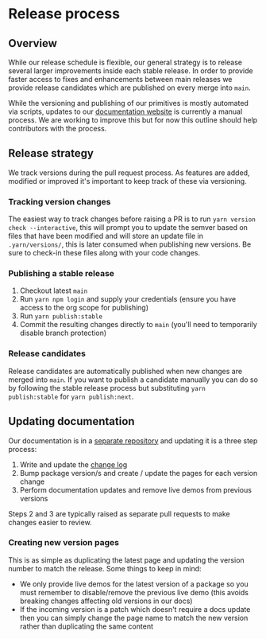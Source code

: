 # Release process

## Overview

While our release schedule is flexible, our general strategy is to release several larger improvements inside each stable release. In order to provide faster access to fixes and enhancements between main releases we provide release candidates which are published on every merge into `main`.

While the versioning and publishing of our primitives is mostly automated via scripts, updates to our [documentation website](https://radix-ui.com/primitives/docs/overview/introduction) is currently a manual process. We are working to improve this but for now this outline should help contributors with the process.

## Release strategy

We track versions during the pull request process. As features are added, modified or improved it's important to keep track of these via versioning.

### Tracking version changes

The easiest way to track changes before raising a PR is to run `yarn version check --interactive`, this will prompt you to update the semver based on files that have been modified and will store an update file in `.yarn/versions/`, this is later consumed when publishing new versions. Be sure to check-in these files along with your code changes.

### Publishing a stable release

1. Checkout latest `main`
2. Run `yarn npm login` and supply your credentials (ensure you have access to the org scope for publishing)
3. Run `yarn publish:stable`
4. Commit the resulting changes directly to `main` (you'll need to temporarily disable branch protection)

### Release candidates

Release candidates are automatically published when new changes are merged into `main`. If you want to publish a candidate manually you can do so by following the stable release process but substituting `yarn publish:stable` for `yarn publish:next`.

## Updating documentation

Our documentation is in a [separate repository](https://github.com/radix-ui/website) and updating it is a three step process:

1. Write and update the [change log](https://github.com/radix-ui/website/blob/main/data/primitives/overview/releases.mdx)
2. Bump package version/s and create / update the pages for each version change
3. Perform documentation updates and remove live demos from previous versions

Steps 2 and 3 are typically raised as separate pull requests to make changes easier to review.

### Creating new version pages

This is as simple as duplicating the latest page and updating the version number to match the release. Some things to keep in mind:

- We only provide live demos for the latest version of a package so you must remember to disable/remove the previous live demo (this avoids breaking changes affecting old versions in our docs)
- If the incoming version is a patch which doesn't require a docs update then you can simply change the page name to match the new version rather than duplicating the same content
